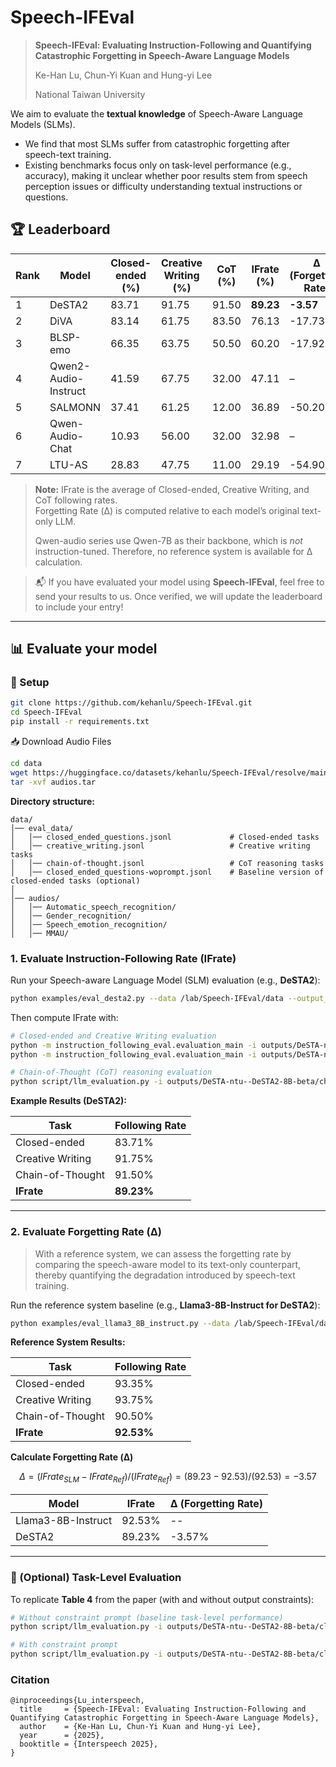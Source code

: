 
# Speech-IFEval

> **Speech-IFEval: Evaluating Instruction-Following and Quantifying Catastrophic Forgetting in Speech-Aware Language Models**
> 
> Ke-Han Lu, Chun-Yi Kuan and Hung-yi Lee
>
> National Taiwan University

We aim to evaluate the **textual knowledge** of Speech-Aware Language Models (SLMs).
- We find that most SLMs suffer from catastrophic forgetting after speech-text training.
- Existing benchmarks focus only on task-level performance (e.g., accuracy), making it unclear whether poor results stem from speech perception issues or difficulty understanding textual instructions or questions.

## 🏆 Leaderboard

| Rank | Model            | Closed-ended (%) | Creative Writing (%) | CoT (%) | **IFrate (%)** | **Δ (Forgetting Rate)** |
|------|------------------|------------------|-----------------------|---------|----------------|----------------------|
| 1    | DeSTA2        | 83.71             | 91.75                 | 91.50   | **89.23**       | **-3.57**               |
| 2    | DiVA              | 83.14             | 61.75                 | 83.50   | 76.13           | -17.73              |
| 3    | BLSP-emo          | 66.35             | 63.75                 | 50.50   | 60.20           | -17.92              |
| 4    | Qwen2-Audio-Instruct | 41.59         | 67.75                 | 32.00   | 47.11           | –                    |
| 5   | SALMONN           | 37.41             | 61.25                 | 12.00   | 36.89           | -50.20              |
| 6    | Qwen-Audio-Chat   | 10.93             | 56.00                 | 32.00   | 32.98           | –                    |
| 7    | LTU-AS            | 28.83             | 47.75                 | 11.00   | 29.19           | -54.90              |

> **Note:** IFrate is the average of Closed-ended, Creative Writing, and CoT following rates.  
> Forgetting Rate (Δ) is computed relative to each model’s original text-only LLM.
> 
> Qwen-audio series use Qwen-7B as their backbone, which is *not* instruction-tuned. Therefore, no reference system is available for Δ calculation.

> 📬 If you have evaluated your model using **Speech-IFEval**, feel free to send your results to us. Once verified, we will update the leaderboard to include your entry!

---

## 📊 Evaluate your model

### 🔧 Setup

```bash
git clone https://github.com/kehanlu/Speech-IFEval.git
cd Speech-IFEval
pip install -r requirements.txt
```

📥 Download Audio Files

```bash
cd data
wget https://huggingface.co/datasets/kehanlu/Speech-IFEval/resolve/main/audios.tar
tar -xvf audios.tar
```

**Directory structure:**

```
data/
│── eval_data/
│   │── closed_ended_questions.jsonl             # Closed-ended tasks
│   │── creative_writing.jsonl                   # Creative writing tasks
│   │── chain-of-thought.jsonl                   # CoT reasoning tasks
│   │── closed_ended_questions-woprompt.jsonl    # Baseline version of closed-ended tasks (optional)
│
│── audios/
│   │── Automatic_speech_recognition/
│   │── Gender_recognition/
│   │── Speech_emotion_recognition/
│   │── MMAU/
```


### 1. Evaluate Instruction-Following Rate (IFrate)

Run your Speech-aware Language Model (SLM) evaluation (e.g., **DeSTA2**):

```bash
python examples/eval_desta2.py --data /lab/Speech-IFEval/data --output_dir outputs
```

Then compute IFrate with:

```bash
# Closed-ended and Creative Writing evaluation
python -m instruction_following_eval.evaluation_main -i outputs/DeSTA-ntu--DeSTA2-8B-beta/closed_ended_questions.jsonl
python -m instruction_following_eval.evaluation_main -i outputs/DeSTA-ntu--DeSTA2-8B-beta/creative_writing.jsonl

# Chain-of-Thought (CoT) reasoning evaluation
python script/llm_evaluation.py -i outputs/DeSTA-ntu--DeSTA2-8B-beta/chain-of-thought.jsonl --stage 0
```

**Example Results (DeSTA2):**

| Task              | Following Rate |
|------------------|----------------|
| Closed-ended      | 83.71%         |
| Creative Writing  | 91.75%         |
| Chain-of-Thought  | 91.50%         |
| **IFrate**        | **89.23%**     |

---

### 2. Evaluate Forgetting Rate (Δ)

> With a reference system, we can assess the forgetting rate by comparing the speech-aware model to its text-only counterpart, thereby quantifying the degradation introduced by speech-text training.


Run the reference system baseline (e.g., **Llama3-8B-Instruct for DeSTA2**):

```bash
python examples/eval_llama3_8B_instruct.py --data /lab/Speech-IFEval/data --output_dir outputs
```

**Reference System Results:**

| Task              | Following Rate |
|------------------|----------------|
| Closed-ended      | 93.35%         |
| Creative Writing  | 93.75%         |
| Chain-of-Thought  | 90.50%         |
| **IFrate**        | **92.53%**     |


**Calculate Forgetting Rate (Δ)**

$$
Δ = (IFrate_{SLM} - IFrate_{Ref}) / (IFrate_{Ref}) = (89.23 - 92.53) / (92.53) = -3.57
$$

| Model            | IFrate | Δ (Forgetting Rate) |
|------------------|--------|---------------------|
| Llama3-8B-Instruct | 92.53% | --                  |
| DeSTA2            | 89.23% | -3.57%              |

---

### 📌 (Optional) Task-Level Evaluation

To replicate **Table 4** from the paper (with and without output constraints):

```bash
# Without constraint prompt (baseline task-level performance)
python script/llm_evaluation.py -i outputs/DeSTA-ntu--DeSTA2-8B-beta/closed_ended_questions-woprompt.jsonl --stage 0

# With constraint prompt
python script/llm_evaluation.py -i outputs/DeSTA-ntu--DeSTA2-8B-beta/closed_ended_questions.jsonl --stage 0
```


### Citation

```
@inproceedings{Lu_interspeech,
  title     = {Speech-IFEval: Evaluating Instruction-Following and Quantifying Catastrophic Forgetting in Speech-Aware Language Models},
  author    = {Ke-Han Lu, Chun-Yi Kuan and Hung-yi Lee},
  year      = {2025},
  booktitle = {Interspeech 2025},
}
```
